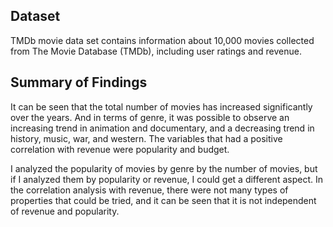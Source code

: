 ## Dataset
TMDb movie data set contains information about 10,000 movies collected from The Movie Database (TMDb), including user ratings and revenue.


## Summary of Findings
It can be seen that the total number of movies has increased significantly over the years. And in terms of genre, it was possible to observe an increasing trend in animation and documentary, and a decreasing trend in history, music, war, and western. The variables that had a positive correlation with revenue were popularity and budget.


I analyzed the popularity of movies by genre by the number of movies, but if I analyzed them by popularity or revenue, I could get a different aspect. In the correlation analysis with revenue, there were not many types of properties that could be tried, and it can be seen that it is not independent of revenue and popularity.

